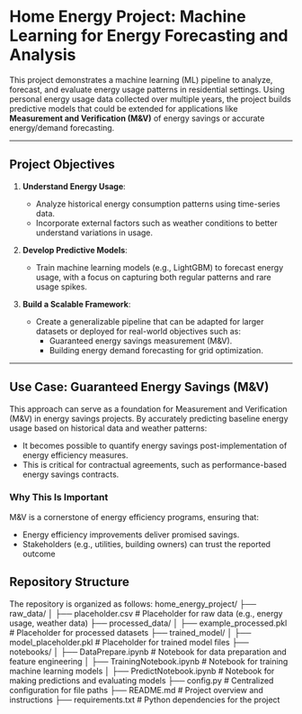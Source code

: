# Home Energy Project: Machine Learning for Energy Forecasting and Analysis

This project demonstrates a machine learning (ML) pipeline to analyze, forecast, and evaluate energy usage patterns in residential settings. Using personal energy usage data collected over multiple years, the project builds predictive models that could be extended for applications like **Measurement and Verification (M&V)** of energy savings or accurate energy/demand forecasting.

---

## **Project Objectives**
1. **Understand Energy Usage**:
   - Analyze historical energy consumption patterns using time-series data.
   - Incorporate external factors such as weather conditions to better understand variations in usage.

2. **Develop Predictive Models**:
   - Train machine learning models (e.g., LightGBM) to forecast energy usage, with a focus on capturing both regular patterns and rare usage spikes.

3. **Build a Scalable Framework**:
   - Create a generalizable pipeline that can be adapted for larger datasets or deployed for real-world objectives such as:
     - Guaranteed energy savings measurement (M&V).
     - Building energy demand forecasting for grid optimization.

---

## **Use Case: Guaranteed Energy Savings (M&V)**
This approach can serve as a foundation for Measurement and Verification (M&V) in energy savings projects. By accurately predicting baseline energy usage based on historical data and weather patterns:
- It becomes possible to quantify energy savings post-implementation of energy efficiency measures.
- This is critical for contractual agreements, such as performance-based energy savings contracts.

### **Why This Is Important**
M&V is a cornerstone of energy efficiency programs, ensuring that:
- Energy efficiency improvements deliver promised savings.
- Stakeholders (e.g., utilities, building owners) can trust the reported outcome

## Repository Structure

The repository is organized as follows:
home_energy_project/ ├── raw_data/ │ ├── placeholder.csv # Placeholder for raw data (e.g., energy usage, weather data) ├── processed_data/ │ ├── example_processed.pkl # Placeholder for processed datasets ├── trained_model/ │ ├── model_placeholder.pkl # Placeholder for trained model files ├── notebooks/ │ ├── DataPrepare.ipynb # Notebook for data preparation and feature engineering │ ├── TrainingNotebook.ipynb # Notebook for training machine learning models │ ├── PredictNotebook.ipynb # Notebook for making predictions and evaluating models ├── config.py # Centralized configuration for file paths ├── README.md # Project overview and instructions ├── requirements.txt # Python dependencies for the project
